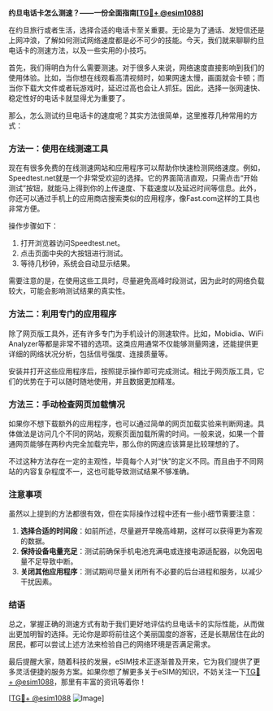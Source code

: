 **约旦电话卡怎么测速？——一份全面指南[[TG💪+ @esim1088](https://t.me/s/esim1088)]**

在约旦旅行或者生活，选择合适的电话卡至关重要。无论是为了通话、发短信还是上网冲浪，了解如何测试网络速度都是必不可少的技能。今天，我们就来聊聊约旦电话卡的测速方法，以及一些实用的小技巧。

首先，我们得明白为什么需要测速。对于很多人来说，网络速度直接影响到我们的使用体验。比如，当你想在线观看高清视频时，如果网速太慢，画面就会卡顿；而当你下载大文件或者玩游戏时，延迟过高也会让人抓狂。因此，选择一张网速快、稳定性好的电话卡就显得尤为重要了。

那么，怎么测试约旦电话卡的速度呢？其实方法很简单，这里推荐几种常用的方式：

### 方法一：使用在线测速工具

现在有很多免费的在线测速网站和应用程序可以帮助你快速检测网络速度。例如，Speedtest.net就是一个非常受欢迎的选择。它的界面简洁直观，只需点击“开始测试”按钮，就能马上得到你的上传速度、下载速度以及延迟时间等信息。此外，你还可以通过手机上的应用商店搜索类似的应用程序，像Fast.com这样的工具也非常方便。

操作步骤如下：
1. 打开浏览器访问Speedtest.net。
2. 点击页面中央的大按钮进行测试。
3. 等待几秒钟，系统会自动显示结果。

需要注意的是，在使用这些工具时，尽量避免高峰时段测试，因为此时的网络负载较大，可能会影响测试结果的真实性。

### 方法二：利用专门的应用程序

除了网页版工具外，还有许多专门为手机设计的测速软件。比如，Mobidia、WiFi Analyzer等都是非常不错的选项。这类应用通常不仅能够测量网速，还能提供更详细的网络状况分析，包括信号强度、连接质量等。

安装并打开这些应用程序后，按照提示操作即可完成测试。相比于网页版工具，它们的优势在于可以随时随地使用，并且数据更加精准。

### 方法三：手动检查网页加载情况

如果你不想下载额外的应用程序，也可以通过简单的网页加载实验来判断网速。具体做法是访问几个不同的网站，观察页面加载所需的时间。一般来说，如果一个普通网页能够在两秒内完全加载完毕，那么你的网速应该算是比较理想的了。

不过这种方法存在一定的主观性，毕竟每个人对“快”的定义不同。而且由于不同网站的内容复杂程度不一，这也可能导致测试结果不够准确。

### 注意事项

虽然以上提到的方法都很有效，但在实际操作过程中还有一些小细节需要注意：

1. **选择合适的时间段**：如前所述，尽量避开早晚高峰期，这样可以获得更为客观的数据。
2. **保持设备电量充足**：测试前确保手机电池充满电或连接电源适配器，以免因电量不足导致中断。
3. **关闭其他应用程序**：测试期间尽量关闭所有不必要的后台进程和服务，以减少干扰因素。

### 结语

总之，掌握正确的测速方式有助于我们更好地评估约旦电话卡的实际性能，从而做出更加明智的选择。无论你是即将前往这个美丽国度的游客，还是长期居住在此的居民，都可以尝试上述方法来检验自己的网络环境是否满足需求。

最后提醒大家，随着科技的发展，eSIM技术正逐渐普及开来，它为我们提供了更多灵活便捷的服务方案。如果你想了解更多关于eSIM的知识，不妨关注一下[TG💪+ @esim1088](https://t.me/s/esim1088)，那里有丰富的资讯等着你！

[[TG💪+ @esim1088](https://t.me/s/esim1088) ![Image](https://i.postimg.cc/4NQfJmqS/Snipaste-2025-05-13-00-14-12.png)]
